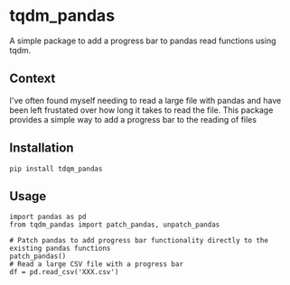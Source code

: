 # tqdm_pandas 

A simple package to add a progress bar to pandas read functions using tqdm.

## Context

I've often found myself needing to read a large file with pandas and have been left frustated over 
how long it takes to read the file. This package provides a simple way to add a progress bar to the reading of files

## Installation

```
pip install tdqm_pandas
```
## Usage

```
import pandas as pd
from tqdm_pandas import patch_pandas, unpatch_pandas 

# Patch pandas to add progress bar functionality directly to the existing pandas functions
patch_pandas()
# Read a large CSV file with a progress bar
df = pd.read_csv('XXX.csv')
```

